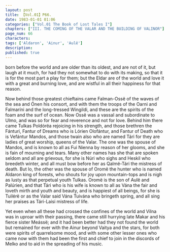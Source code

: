 ```yaml
---
layout: post
title: 【Vol.01】P66.
date: 1983-01-01 01:06
categories: ["Vol.01 The Book of Lost Tales I"]
chapters: ["III. THE COMING OF THE VALAR AND THE BUILDING OF VALINOR"]
page_num: 66
characters: 
tags: ['Aldaron', 'Ainur', 'Aulë']
description: 
published: true
---
```


<p style="text-indent: 0;">
born before the world and are older than its oldest, and are not of it, but laugh at it much, for had they not somewhat to do with its making, so that it is for the most part a play for them; but the Eldar are of the world and love it with a great and burning love, and are wistful in all their happiness for that reason.
</p>

Now behind those greatest chieftains came Falman-Ossë of the waves of the sea and Ónen his consort, and with them the troops of the Oarni and Falmaríni and the long-tressed Wingildi, and these are the spirits of the foam and the surf of ocean. Now Ossë was a vassal and subordinate to Ulmo, and was so for fear and reverence and not for love. Behind him there came Tulkas Poldórëa rejoicing in his strength, and those brethren the Fánturi, Fantur of Dreams who is Lórien Olofántur, and Fantur of Death who is Vefántur Mandos, and those twain also who are named Tári for they are ladies of great worship, queens of the Valar. The one was the spouse of Mandos, and is known to all as Fui Nienna by reason of her glooms, and she is fain of mourning and tears. Many other names has she that are spoken seldom and all are grievous, for she is Núri who sighs and Heskil who breedeth winter, and all must bow before her as Qalmë-Tári the mistress of death. But lo, the other was the spouse of Oromë the hunter who is named Aldaron king of forests, who shouts for joy upon mountain-tops and is nigh as lusty as that perpetual youth Tulkas. Oromë is the son of Aulë and Palúrien, and that Tári who is his wife is known to all as Vána the fair and loveth mirth and youth and beauty, and is happiest of all beings, for she is Tuilérë or as the Valar said Vána Tuivána who bringeth spring, and all sing her praises as Tári-Laisi mistress of life.

Yet even when all these had crossed the confines of the world and Vilna was in uproar with their passing, there came still hurrying late Makar and his fierce sister Meássë; and it had been better had they not found the world but remained for ever with the Ainur beyond Vaitya and the stars, for both were spirits of quarrelsome mood, and with some other lesser ones who came now with them had been the first and chief to join in the discords of Melko and to aid in the spreading of his music.

